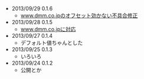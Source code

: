 - 2013/09/29 0.1.6
  - www.dmm.co.jpのオフセット効かない不具合修正
- 2013/09/28 0.1.5
  - www.dmm.co.jpに対応
- 2013/09/27 0.1.4
  - デフォルト値ちゃんとした
- 2013/09/25 0.1.3
  - いろいろ
- 2013/09/24 0.1.2
  - 公開とか
